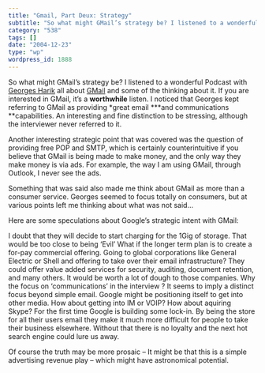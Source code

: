 ```yaml
---
title: "Gmail, Part Deux: Strategy"
subtitle: "So what might GMail’s strategy be? I listened to a wonderful Podcast with Georges Harik"
category: "538"
tags: []
date: "2004-12-23"
type: "wp"
wordpress_id: 1888
---
```

So what might GMail’s strategy be? I listened to a wonderful Podcast with [Georges Harik](http://www.itconversations.com/shows/detail302.html) all about [GMail](http://www.gmail.com/) and some of the thinking about it. If you are interested in GMail, it’s a **worthwhile** listen.
I noticed that Georges kept referring to GMail as providing *great email ***and communications **capabilities. An interesting and fine distinction to be stressing, although the interviewer never referred to it.

Another interesting strategic point that was covered was the question of providing free POP and SMTP, which is certainly counterintuitive if you believe that GMail is being made to make money, and the only way they make money is via ads. For example, the way I am using GMail, through Outlook, I never see the ads.

Something that was said also made me think about GMail as more than a consumer service. Georges seemed to focus totally on consumers, but at various points left me thinking about what was not said…

Here are some speculations about Google’s strategic intent with GMail:

I doubt that they will decide to start charging for the 1Gig of storage. That would be too close to being ‘Evil’
What if the longer term plan is to create a for-pay commercial offering. Going to global corporations like General Electric or Shell and offering to take over their email infrastructure? They could offer value added services for security, auditing, document retention, and many others. It would be worth a lot of dough to those companies.
Why the focus on ‘communications’ in the interview ? It seems to imply a distinct focus beyond simple email. Google might be positioning itself to get into other media. How about getting into IM or VOIP? How about aquiring Skype?
For the first time Google is building some lock-in. By being the store for all their users email they make it much more difficult for people to take their business elsewhere. Without that there is no loyalty and the next hot search engine could lure us away.

Of course the truth may be more prosaic – It might be that this is a simple advertising revenue play – which might have astronomical potential.